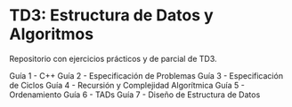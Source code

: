 # TD3: Estructura de Datos y Algoritmos
Repositorio con ejercicios prácticos y de parcial de TD3. 

Guía 1 - C++
Guía 2 - Especificación de Problemas
Guía 3 - Especificación de Ciclos
Guía 4 - Recursión y Complejidad Algorítmica
Guía 5 - Ordenamiento
Guía 6 - TADs
Guía 7 - Diseño de Estructura de Datos
